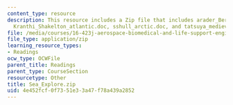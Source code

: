 ```yaml
---
content_type: resource
description: This resource includes a Zip file that includes arader_Bering.doc, cht_swordfishing.doc,
  Kranthi_Shakelton_atlantic.doc, sshull_arctic.doc, and tatsuya_medieval_sea.doc.
file: /media/courses/16-423j-aerospace-biomedical-and-life-support-engineering-spring-2006/4e452fcf0f7351e33a47f78a439a2852_Sea_Explore.zip
file_type: application/zip
learning_resource_types:
- Readings
ocw_type: OCWFile
parent_title: Readings
parent_type: CourseSection
resourcetype: Other
title: Sea_Explore.zip
uid: 4e452fcf-0f73-51e3-3a47-f78a439a2852
---
```

